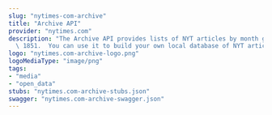 ```yaml
---
slug: "nytimes-com-archive"
title: "Archive API"
provider: "nytimes.com"
description: "The Archive API provides lists of NYT articles by month going back to\
  \ 1851.  You can use it to build your own local database of NYT article metadata."
logo: "nytimes.com-archive-logo.png"
logoMediaType: "image/png"
tags:
- "media"
- "open_data"
stubs: "nytimes.com-archive-stubs.json"
swagger: "nytimes.com-archive-swagger.json"
---
```

